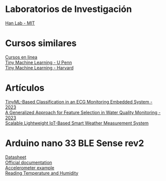 # Laboratorios de Investigación
[Han Lab - MIT](https://hanlab.mit.edu/)

# Cursos similares
[Cursos en linea](https://tinyml.seas.harvard.edu/courses/) <br>
[Tiny Machine Learning - U Penn](https://tinyml.seas.upenn.edu/) <br>
[Tiny Machine Learning - Harvard](https://sites.google.com/g.harvard.edu/tinyml/home)

# Artículos
[TinyML-Based Classification in an ECG Monitoring Embedded System - 2023](https://www.techscience.com/cmc/v75n1/51426/html) <br>
[A Generalized Approach for Feature Selection in Water Quality Monitoring - 2023](https://ieeexplore.ieee.org/abstract/document/10185713) <br>
[Scalable Lightweight IoT-Based Smart Weather Measurement System](https://www.mdpi.com/1424-8220/23/12/5569)

# Arduino nano 33 BLE Sense rev2
[Datasheet](https://docs.arduino.cc/static/d47764b2748f545a4e96fd14f064a901/ABX00069-datasheet.pdf) <br>
[Official documentation](https://docs.arduino.cc/hardware/nano-33-ble-sense-rev2) <br>
[Accelerometer example](https://docs.arduino.cc/tutorials/nano-33-ble-sense-rev2/imu-accelerometer) <br>
[Reading Temperature and Humidity](https://docs.arduino.cc/tutorials/nano-33-ble-sense-rev2/humidity-and-temperature-sensor)
